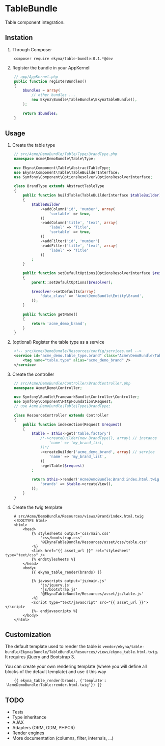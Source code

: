 TableBundle
===========

Table component integration.

## Instation

 1. Through Composer

```
    composer require ekyna/table-bundle:0.1.*@dev
```

 2. Register the bundle in your AppKernel 

```php
    // app/AppKernel.php
    public function registerBundles()
    {
        $bundles = array(
            // other bundles ...
            new Ekyna\Bundle\TableBundle\EkynaTableBundle(),
        );
     
        return $bundles;
    }
```

## Usage

1. Create the table type
 
```php
    // src/Acme/DemoBundle/Table/Type/BrandType.php
    namespace Acme\DemoBundle\Table\Type;
    
    use Ekyna\Component\Table\AbstractTableType;
    use Ekyna\Component\Table\TableBuilderInterface;
    use Symfony\Component\OptionsResolver\OptionsResolverInterface;
    
    class BrandType extends AbstractTableType
    {
        public function buildTable(TableBuilderInterface $tableBuilder)
        {
            $tableBuilder
                ->addColumn('id', 'number', array(
                    'sortable' => true,
                ))
                ->addColumn('title', 'text', array(
                    'label' => 'Title',
                    'sortable' => true,
                ))
                ->addFilter('id', 'number')
                ->addFilter('title', 'text', array(
                    'label' => 'Title'
                ))
            ;
        }
        
        public function setDefaultOptions(OptionsResolverInterface $resolver)
        {
            parent::setDefaultOptions($resolver);
        
            $resolver->setDefaults(array(
                'data_class' => 'Acme\DemoBundle\Entity\Brand',
            ));
        }
        
        public function getName()
        {
            return 'acme_demo_brand';
        }
    }
```

2. (optional) Register the table type as a service

```xml
    <!-- src/Acme/DemoBundle/Resources/config/services.xml -->
    <service id="acme_demo.table_type.brand" class="Acme\DemoBundle\Table\Type\BrandType">
        <tag name="table.type" alias="acme_demo_brand" />
    </service>
```

3. Create the controller

```php
    // src/Acme/DemoBundle/Controller/BrandController.php
    namespace Acme\Demo\Controller;
    
    use Symfony\Bundle\FrameworkBundle\Controller\Controller;
    use Symfony\Component\HttpFoundation\Request;
    // use Acme\DemoBundle\Table\Type\BrandType;
    
    class ResourceController extends Controller
    {
        public function indexAction(Request $request)
        {
            $table = $this->get('table.factory')
                /*->createBuilder(new BrandType(), array( // instance
                    'name' => 'my_brand_list,
                ))*/
                ->createBuilder('acme_demo_brand', array( // service
                    'name' => 'my_brand_list',
                ))
                ->getTable($request)
            ;
            
            return $this->render('AcmeDemoBundle:Brand:index.html.twig', array(
                'brands' => $table->createView(),
            ));
        }
    }
```

4. Create the twig template

```twig
    # src/Acme/DemoBundle/Resources/views/Brand/index.html.twig
    <!DOCTYPE html>
    <html>
        <head>
            {% stylesheets output='css/main.css'
                'css/bootstrap.css'
                '@EkynaTableBundle/Resources/asset/css/table.css'
            -%}
            <link href="{{ asset_url }}" rel="stylesheet" type="text/css" />
            {% endstylesheets %}
        </head>
        <body>
            {{ ekyna_table_render(brands) }}
            
            {% javascripts output='js/main.js'
                'js/jquery.js'
                'js/bootstrap.js'
                '@EkynaTableBundle/Resources/asset/js/table.js'
            -%}
            <script type="text/javascript" src="{{ asset_url }}"></script>
            {%- endjavascripts %}
        </body>
    </html>
```

## Customization

The default template used to render the table is `vendor/ekyna/table-bundle/Ekyna/Bundle/TableBundle/Resources/views/ekyna_table.html.twig`.
It requires jQuery and Bootstrap 3.

You can create your own rendering template (where you will define all blocks of the default template) and use it this way

```twig
    {{ ekyna_table_render(brands, {'template': 'AcmeDemoBundle:Table:render.html.twig'}) }}
```

## TODO
 * Tests
 * Type inheritance
 * AJAX
 * Adapters (ORM, ODM, PHPCR)
 * Render engines
 * More documentation (columns, filter, internals, ...)
 
